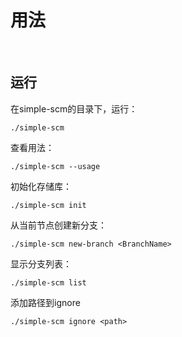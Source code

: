 # 用法

&nbsp;

## 运行

在simple-scm的目录下，运行：

```
./simple-scm
```

查看用法：

```
./simple-scm --usage
```

初始化存储库：

```
./simple-scm init
```

从当前节点创建新分支：

```
./simple-scm new-branch <BranchName>
```

显示分支列表：

```
./simple-scm list
```

添加路径到ignore

```
./simple-scm ignore <path>
```

